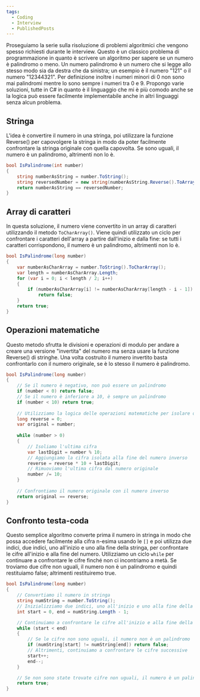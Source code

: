 ```yaml
---
tags:
  - Coding
  - Interview
  - PublishedPosts
---
```



Proseguiamo la serie sulla risoluzione di problemi algoritmici che vengono spesso richiesti durante le interview.
Questo è un classico problema di programmazione in quanto è scrivere un algoritmo per sapere se un numero è palindromo o meno.
Un numero palindromo è un numero che si legge allo stesso modo sia da destra che da sinistra; un esempio è il numero "121" o il numero "12344321".
Per definizione inoltre i numeri minori di 0 non sono mai palindromi mentre lo sono sempre i numeri tra 0 e 9.
Propongo varie soluzioni, tutte in C# in quanto è il linguaggio che mi è più comodo anche se la logica può essere facilmente implementabile anche in altri linguaggi senza alcun problema.

## Stringa

L'idea è convertire il numero in una stringa, poi utilizzare la funzione Reverse() per capovolgere la stringa in modo da poter facilmente confrontare la stringa originale con quella capovolta.
Se sono uguali, il numero è un palindromo, altrimenti non lo è.
```csharp
bool IsPalindrome(int number)
{
    string numberAsString = number.ToString();
    string reversedNumber = new string(numberAsString.Reverse().ToArray());
    return numberAsString == reversedNumber;
}
```

## Array di caratteri
In questa soluzione, il numero viene convertito in un array di caratteri utilizzando il metodo `ToCharArray()`.
Viene quindi utilizzato un ciclo per confrontare i caratteri dell'array a partire dall'inizio e dalla fine: se tutti i caratteri corrispondono, il numero è un palindromo, altrimenti non lo è.
```csharp
bool IsPalindrome(long number)  
{  
    var numberAsCharArray = number.ToString().ToCharArray();  
    var length = numberAsCharArray.Length;  
    for (var i = 0; i < length / 2; i++)  
    {  
        if (numberAsCharArray[i] != numberAsCharArray[length - i - 1])  
            return false;  
    }  
    return true;  
}
```

## Operazioni matematiche

Questo metodo sfrutta le divisioni e operazioni di modulo per andare a creare una versione "invertita" del numero ma senza usare la funzione Reverse() di stringhe.
Una volta costruito il numero invertito basta confrontarlo con il numero originale, se è lo stesso il numero è palindromo.
```csharp
bool IsPalindrome(long number)  
{  
    // Se il numero è negativo, non può essere un palindromo  
    if (number < 0) return false;  
    // Se il numero è inferiore a 10, è sempre un palindromo  
    if (number < 10) return true;  
  
    // Utilizziamo la logica delle operazioni matematiche per isolare ogni cifra del numero  
    long reverse = 0;  
    var original = number;  
  
    while (number > 0)  
    {  
        // Isoliamo l'ultima cifra  
        var lastDigit = number % 10;  
        // Aggiungiamo la cifra isolata alla fine del numero inverso  
        reverse = reverse * 10 + lastDigit;  
        // Rimuoviamo l'ultima cifra dal numero originale  
        number /= 10;  
    }  
  
    // Confrontiamo il numero originale con il numero inverso  
    return original == reverse;  
}
```

## Confronto testa-coda
Questo semplice algoritmo converte prima il numero in stringa in modo che possa accedere facilmente alla cifra n-esima usando le `[]` e poi utilizza due indici,  due indici, uno all'inizio e uno alla fine della stringa, per confrontare le cifre all'inizio e alla fine del numero.
Utilizziamo un ciclo `while` per continuare a confrontare le cifre finché non ci incontriamo a metà. Se troviamo due cifre non uguali, il numero non è un palindromo e quindi restituiamo false; altrimenti restituiremo true.

```csharp
bool IsPalindrome(long number)
{
    // Convertiamo il numero in stringa
    string numString = number.ToString();
    // Inizializziamo due indici, uno all'inizio e uno alla fine della stringa
    int start = 0, end = numString.Length - 1;

    // Continuiamo a confrontare le cifre all'inizio e alla fine della stringa finché non ci incontriamo a metà
    while (start < end)
    {
        // Se le cifre non sono uguali, il numero non è un palindromo
        if (numString[start] != numString[end]) return false;
        // Altrimenti, continuiamo a confrontare le cifre successive
        start++;
        end--;
    }

    // Se non sono state trovate cifre non uguali, il numero è un palindromo
    return true;
}
```